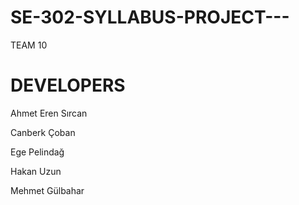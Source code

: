 # SE-302-SYLLABUS-PROJECT---
TEAM 10










# DEVELOPERS 

Ahmet Eren Sırcan

Canberk Çoban 

Ege Pelindağ

Hakan Uzun

Mehmet Gülbahar
